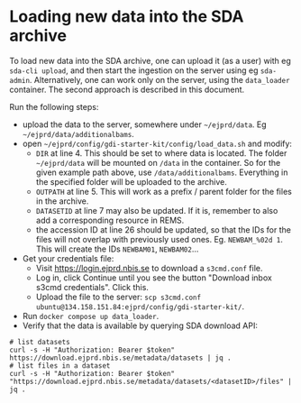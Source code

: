 # Loading new data into the SDA archive

To load new data into the SDA archive, one can upload it (as a user) with eg `sda-cli upload`,
and then start the ingestion on the server using eg `sda-admin`. Alternatively, one can work only
on the server, using the `data_loader` container. The second approach is described in this document.

Run the following steps:
- upload the data to the server, somewhere under `~/ejprd/data`. Eg `~/ejprd/data/additionalbams`.
- open `~/ejprd/config/gdi-starter-kit/config/load_data.sh` and modify:
  - `DIR` at line 4. This should be set to where data is located. The folder `~/ejprd/data` will
     be mounted on `/data` in the container. So for the given example path above, use `/data/additionalbams`.
    Everything in the specified folder will be uploaded to the archive.
  - `OUTPATH` at line 5. This will work as a prefix / parent folder for the files in the archive.
  - `DATASETID` at line 7 may also be updated. If it is, remember to also add a corresponding resource in REMS.
  - the accession ID at line 26 should be updated, so that the IDs for the files will not overlap with previously used ones.
    Eg. `NEWBAM_%02d 1`. This will create the IDs `NEWBAM01`, `NEWBAM02`...
- Get your credentials file:
  - Visit https://login.ejprd.nbis.se to download a `s3cmd.conf` file.
  -  Log in, click Continue until you see the button "Download inbox s3cmd credentials". Click this.
  - Upload the file to the server: `scp s3cmd.conf ubuntu@134.158.151.84:ejprd/config/gdi-starter-kit/`.
- Run `docker compose up data_loader`.
- Verify that the data is available by querying SDA download API:
```
# list datasets
curl -s -H "Authorization: Bearer $token" https://download.ejprd.nbis.se/metadata/datasets | jq .
# list files in a dataset
curl -s -H "Authorization: Bearer $token" "https://download.ejprd.nbis.se/metadata/datasets/<datasetID>/files" | jq .
```

